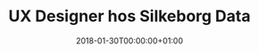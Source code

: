 ---
title: "UX Designer hos Silkeborg Data"
date: 2018-01-30T00:00:00+01:00
draft: false
period: "Apr. - Okt. 17"
company: "IT Minds"
description: "Hos Silkeborg Data har jeg indgået i en intern UX afdeling, hvor jeg har været med til at gentænke og designe en ny og moderne brugergrænseflade til deres løn systemer. Jeg har indgået i tværfaglige teams af udviklere, business analysts, testere og ux’ere. Arbejdet har involveret arbejde inden for hele ux design processen – fra research til udvikling af prototyper, samt kommunikation med udviklere ift. den endelige løsning. I løbet af projektet har vi udviklet en lang række komponenter og skabt grundstenene til et design system, som kan bruges i virksomhedens nuværende og fremtidige produkter, så der skabes en sammenhæng i brugergrænsefladen og dens visuelle udtryk. Under arbejdet er der blevet implementeret Agile metoder og har derfor fået kendskab til Scrum og andre metoder inden for området."
tags: "wireframing • ux • ui • material desing • design system • prototyping • axure"
---